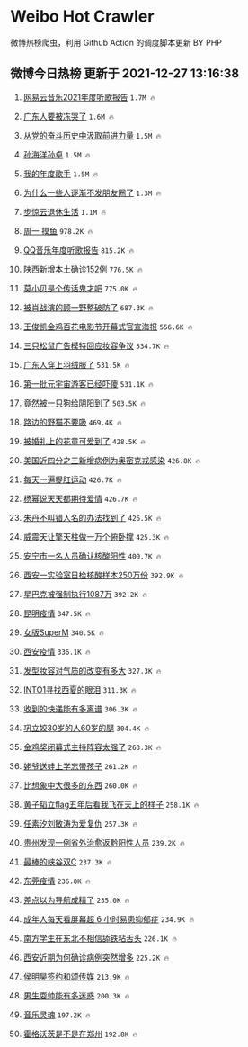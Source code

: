 # Weibo Hot Crawler 



微博热榜爬虫，利用 Github Action 的调度脚本更新 BY PHP 


## 微博今日热榜 更新于 2021-12-27 13:16:38 
1. [网易云音乐2021年度听歌报告](https://s.weibo.com/weibo?q=%E7%BD%91%E6%98%93%E4%BA%91%E9%9F%B3%E4%B9%902021%E5%B9%B4%E5%BA%A6%E5%90%AC%E6%AD%8C%E6%8A%A5%E5%91%8A&Refer=top) `1.7M 🔥` 

1. [广东人要被冻哭了](https://s.weibo.com/weibo?q=%23%E5%B9%BF%E4%B8%9C%E4%BA%BA%E8%A6%81%E8%A2%AB%E5%86%BB%E5%93%AD%E4%BA%86%23&Refer=top) `1.6M 🔥` 

1. [从党的奋斗历史中汲取前进力量](https://s.weibo.com/weibo?q=%23%E4%BB%8E%E5%85%9A%E7%9A%84%E5%A5%8B%E6%96%97%E5%8E%86%E5%8F%B2%E4%B8%AD%E6%B1%B2%E5%8F%96%E5%89%8D%E8%BF%9B%E5%8A%9B%E9%87%8F%23&Refer=top) `1.5M 🔥` 

1. [孙海洋孙卓](https://s.weibo.com/weibo?q=%E5%AD%99%E6%B5%B7%E6%B4%8B%E5%AD%99%E5%8D%93&Refer=top) `1.5M 🔥` 

1. [我的年度歌手](https://s.weibo.com/weibo?q=%23%E6%88%91%E7%9A%84%E5%B9%B4%E5%BA%A6%E6%AD%8C%E6%89%8B%23&Refer=top) `1.5M 🔥` 

1. [为什么一些人逐渐不发朋友圈了](https://s.weibo.com/weibo?q=%E4%B8%BA%E4%BB%80%E4%B9%88%E4%B8%80%E4%BA%9B%E4%BA%BA%E9%80%90%E6%B8%90%E4%B8%8D%E5%8F%91%E6%9C%8B%E5%8F%8B%E5%9C%88%E4%BA%86&Refer=top) `1.3M 🔥` 

1. [步惊云退休生活](https://s.weibo.com/weibo?q=%E6%AD%A5%E6%83%8A%E4%BA%91%E9%80%80%E4%BC%91%E7%94%9F%E6%B4%BB&Refer=top) `1.1M 🔥` 

1. [周一 摸鱼](https://s.weibo.com/weibo?q=%E5%91%A8%E4%B8%80%20%E6%91%B8%E9%B1%BC&Refer=top) `978.2K 🔥` 

1. [QQ音乐年度听歌报告](https://s.weibo.com/weibo?q=%23QQ%E9%9F%B3%E4%B9%90%E5%B9%B4%E5%BA%A6%E5%90%AC%E6%AD%8C%E6%8A%A5%E5%91%8A%23&Refer=top) `815.2K 🔥` 

1. [陕西新增本土确诊152例](https://s.weibo.com/weibo?q=%23%E9%99%95%E8%A5%BF%E6%96%B0%E5%A2%9E%E6%9C%AC%E5%9C%9F%E7%A1%AE%E8%AF%8A152%E4%BE%8B%23&Refer=top) `776.5K 🔥` 

1. [莫小贝是个传话鬼才吧](https://s.weibo.com/weibo?q=%23%E8%8E%AB%E5%B0%8F%E8%B4%9D%E6%98%AF%E4%B8%AA%E4%BC%A0%E8%AF%9D%E9%AC%BC%E6%89%8D%E5%90%A7%23&Refer=top) `775.0K 🔥` 

1. [被肖战演的顾一野整破防了](https://s.weibo.com/weibo?q=%23%E8%A2%AB%E8%82%96%E6%88%98%E6%BC%94%E7%9A%84%E9%A1%BE%E4%B8%80%E9%87%8E%E6%95%B4%E7%A0%B4%E9%98%B2%E4%BA%86%23&Refer=top) `687.3K 🔥` 

1. [王俊凯金鸡百花电影节开幕式官宣海报](https://s.weibo.com/weibo?q=%23%E7%8E%8B%E4%BF%8A%E5%87%AF%E9%87%91%E9%B8%A1%E7%99%BE%E8%8A%B1%E7%94%B5%E5%BD%B1%E8%8A%82%E5%BC%80%E5%B9%95%E5%BC%8F%E5%AE%98%E5%AE%A3%E6%B5%B7%E6%8A%A5%23&Refer=top) `556.6K 🔥` 

1. [三只松鼠广告模特回应妆容争议](https://s.weibo.com/weibo?q=%23%E4%B8%89%E5%8F%AA%E6%9D%BE%E9%BC%A0%E5%B9%BF%E5%91%8A%E6%A8%A1%E7%89%B9%E5%9B%9E%E5%BA%94%E5%A6%86%E5%AE%B9%E4%BA%89%E8%AE%AE%23&Refer=top) `534.7K 🔥` 

1. [广东人穿上羽绒服了](https://s.weibo.com/weibo?q=%23%E5%B9%BF%E4%B8%9C%E4%BA%BA%E7%A9%BF%E4%B8%8A%E7%BE%BD%E7%BB%92%E6%9C%8D%E4%BA%86%23&Refer=top) `531.5K 🔥` 

1. [第一批元宇宙游客已经吓傻](https://s.weibo.com/weibo?q=%E7%AC%AC%E4%B8%80%E6%89%B9%E5%85%83%E5%AE%87%E5%AE%99%E6%B8%B8%E5%AE%A2%E5%B7%B2%E7%BB%8F%E5%90%93%E5%82%BB&Refer=top) `531.1K 🔥` 

1. [竟然被一只狗给阴阳到了](https://s.weibo.com/weibo?q=%23%E7%AB%9F%E7%84%B6%E8%A2%AB%E4%B8%80%E5%8F%AA%E7%8B%97%E7%BB%99%E9%98%B4%E9%98%B3%E5%88%B0%E4%BA%86%23&Refer=top) `503.5K 🔥` 

1. [路边的野猫不要吸](https://s.weibo.com/weibo?q=%23%E8%B7%AF%E8%BE%B9%E7%9A%84%E9%87%8E%E7%8C%AB%E4%B8%8D%E8%A6%81%E5%90%B8%23&Refer=top) `469.4K 🔥` 

1. [被婚礼上的花童可爱到了](https://s.weibo.com/weibo?q=%23%E8%A2%AB%E5%A9%9A%E7%A4%BC%E4%B8%8A%E7%9A%84%E8%8A%B1%E7%AB%A5%E5%8F%AF%E7%88%B1%E5%88%B0%E4%BA%86%23&Refer=top) `428.5K 🔥` 

1. [美国近四分之三新增病例为奥密克戎感染](https://s.weibo.com/weibo?q=%23%E7%BE%8E%E5%9B%BD%E8%BF%91%E5%9B%9B%E5%88%86%E4%B9%8B%E4%B8%89%E6%96%B0%E5%A2%9E%E7%97%85%E4%BE%8B%E4%B8%BA%E5%A5%A5%E5%AF%86%E5%85%8B%E6%88%8E%E6%84%9F%E6%9F%93%23&Refer=top) `426.8K 🔥` 

1. [每天一遍提肛运动](https://s.weibo.com/weibo?q=%23%E6%AF%8F%E5%A4%A9%E4%B8%80%E9%81%8D%E6%8F%90%E8%82%9B%E8%BF%90%E5%8A%A8%23&Refer=top) `426.7K 🔥` 

1. [杨幂说天天都期待爱情](https://s.weibo.com/weibo?q=%23%E6%9D%A8%E5%B9%82%E8%AF%B4%E5%A4%A9%E5%A4%A9%E9%83%BD%E6%9C%9F%E5%BE%85%E7%88%B1%E6%83%85%23&Refer=top) `426.7K 🔥` 

1. [朱丹不叫错人名的办法找到了](https://s.weibo.com/weibo?q=%23%E6%9C%B1%E4%B8%B9%E4%B8%8D%E5%8F%AB%E9%94%99%E4%BA%BA%E5%90%8D%E7%9A%84%E5%8A%9E%E6%B3%95%E6%89%BE%E5%88%B0%E4%BA%86%23&Refer=top) `426.5K 🔥` 

1. [威震天让擎天柱做一万个俯卧撑](https://s.weibo.com/weibo?q=%23%E5%A8%81%E9%9C%87%E5%A4%A9%E8%AE%A9%E6%93%8E%E5%A4%A9%E6%9F%B1%E5%81%9A%E4%B8%80%E4%B8%87%E4%B8%AA%E4%BF%AF%E5%8D%A7%E6%92%91%23&Refer=top) `425.3K 🔥` 

1. [安宁市一名人员确认核酸阳性](https://s.weibo.com/weibo?q=%23%E5%AE%89%E5%AE%81%E5%B8%82%E4%B8%80%E5%90%8D%E4%BA%BA%E5%91%98%E7%A1%AE%E8%AE%A4%E6%A0%B8%E9%85%B8%E9%98%B3%E6%80%A7%23&Refer=top) `400.7K 🔥` 

1. [西安一实验室日检核酸样本250万份](https://s.weibo.com/weibo?q=%23%E8%A5%BF%E5%AE%89%E4%B8%80%E5%AE%9E%E9%AA%8C%E5%AE%A4%E6%97%A5%E6%A3%80%E6%A0%B8%E9%85%B8%E6%A0%B7%E6%9C%AC250%E4%B8%87%E4%BB%BD%23&Refer=top) `392.9K 🔥` 

1. [星巴克被强制执行1087万](https://s.weibo.com/weibo?q=%23%E6%98%9F%E5%B7%B4%E5%85%8B%E8%A2%AB%E5%BC%BA%E5%88%B6%E6%89%A7%E8%A1%8C1087%E4%B8%87%23&Refer=top) `392.2K 🔥` 

1. [昆明疫情](https://s.weibo.com/weibo?q=%E6%98%86%E6%98%8E%E7%96%AB%E6%83%85&Refer=top) `347.5K 🔥` 

1. [女版SuperM](https://s.weibo.com/weibo?q=%23%E5%A5%B3%E7%89%88SuperM%23&Refer=top) `340.5K 🔥` 

1. [西安疫情](https://s.weibo.com/weibo?q=%23%E8%A5%BF%E5%AE%89%E7%96%AB%E6%83%85%23&Refer=top) `336.1K 🔥` 

1. [发型妆容对气质的改变有多大](https://s.weibo.com/weibo?q=%E5%8F%91%E5%9E%8B%E5%A6%86%E5%AE%B9%E5%AF%B9%E6%B0%94%E8%B4%A8%E7%9A%84%E6%94%B9%E5%8F%98%E6%9C%89%E5%A4%9A%E5%A4%A7&Refer=top) `327.3K 🔥` 

1. [INTO1寻找西夏的眼泪](https://s.weibo.com/weibo?q=%23INTO1%E5%AF%BB%E6%89%BE%E8%A5%BF%E5%A4%8F%E7%9A%84%E7%9C%BC%E6%B3%AA%23&Refer=top) `311.3K 🔥` 

1. [收到的快递能有多离谱](https://s.weibo.com/weibo?q=%23%E6%94%B6%E5%88%B0%E7%9A%84%E5%BF%AB%E9%80%92%E8%83%BD%E6%9C%89%E5%A4%9A%E7%A6%BB%E8%B0%B1%23&Refer=top) `306.3K 🔥` 

1. [巩立姣30岁的人60岁的腿](https://s.weibo.com/weibo?q=%23%E5%B7%A9%E7%AB%8B%E5%A7%A330%E5%B2%81%E7%9A%84%E4%BA%BA60%E5%B2%81%E7%9A%84%E8%85%BF%23&Refer=top) `304.4K 🔥` 

1. [金鸡奖闭幕式主持阵容太强了](https://s.weibo.com/weibo?q=%23%E9%87%91%E9%B8%A1%E5%A5%96%E9%97%AD%E5%B9%95%E5%BC%8F%E4%B8%BB%E6%8C%81%E9%98%B5%E5%AE%B9%E5%A4%AA%E5%BC%BA%E4%BA%86%23&Refer=top) `263.3K 🔥` 

1. [姥爷送娃上学忘带孩子](https://s.weibo.com/weibo?q=%23%E5%A7%A5%E7%88%B7%E9%80%81%E5%A8%83%E4%B8%8A%E5%AD%A6%E5%BF%98%E5%B8%A6%E5%AD%A9%E5%AD%90%23&Refer=top) `261.2K 🔥` 

1. [比想象中大很多的东西](https://s.weibo.com/weibo?q=%23%E6%AF%94%E6%83%B3%E8%B1%A1%E4%B8%AD%E5%A4%A7%E5%BE%88%E5%A4%9A%E7%9A%84%E4%B8%9C%E8%A5%BF%23&Refer=top) `260.0K 🔥` 

1. [黄子韬立flag五年后看我飞在天上的样子](https://s.weibo.com/weibo?q=%23%E9%BB%84%E5%AD%90%E9%9F%AC%E7%AB%8Bflag%E4%BA%94%E5%B9%B4%E5%90%8E%E7%9C%8B%E6%88%91%E9%A3%9E%E5%9C%A8%E5%A4%A9%E4%B8%8A%E7%9A%84%E6%A0%B7%E5%AD%90%23&Refer=top) `258.1K 🔥` 

1. [任素汐刘敏涛为爱复仇](https://s.weibo.com/weibo?q=%23%E4%BB%BB%E7%B4%A0%E6%B1%90%E5%88%98%E6%95%8F%E6%B6%9B%E4%B8%BA%E7%88%B1%E5%A4%8D%E4%BB%87%23&Refer=top) `257.3K 🔥` 

1. [贵州发现一例省外治愈返黔阳性人员](https://s.weibo.com/weibo?q=%23%E8%B4%B5%E5%B7%9E%E5%8F%91%E7%8E%B0%E4%B8%80%E4%BE%8B%E7%9C%81%E5%A4%96%E6%B2%BB%E6%84%88%E8%BF%94%E9%BB%94%E9%98%B3%E6%80%A7%E4%BA%BA%E5%91%98%23&Refer=top) `239.2K 🔥` 

1. [最棒的峡谷双C](https://s.weibo.com/weibo?q=%E6%9C%80%E6%A3%92%E7%9A%84%E5%B3%A1%E8%B0%B7%E5%8F%8CC&Refer=top) `237.3K 🔥` 

1. [东莞疫情](https://s.weibo.com/weibo?q=%E4%B8%9C%E8%8E%9E%E7%96%AB%E6%83%85&Refer=top) `236.0K 🔥` 

1. [差点以为导航成精了](https://s.weibo.com/weibo?q=%23%E5%B7%AE%E7%82%B9%E4%BB%A5%E4%B8%BA%E5%AF%BC%E8%88%AA%E6%88%90%E7%B2%BE%E4%BA%86%23&Refer=top) `235.0K 🔥` 

1. [成年人每天看屏幕超 6 小时易患抑郁症](https://s.weibo.com/weibo?q=%E6%88%90%E5%B9%B4%E4%BA%BA%E6%AF%8F%E5%A4%A9%E7%9C%8B%E5%B1%8F%E5%B9%95%E8%B6%85%206%20%E5%B0%8F%E6%97%B6%E6%98%93%E6%82%A3%E6%8A%91%E9%83%81%E7%97%87&Refer=top) `234.9K 🔥` 

1. [南方学生在东北不相信舔铁粘舌头](https://s.weibo.com/weibo?q=%23%E5%8D%97%E6%96%B9%E5%AD%A6%E7%94%9F%E5%9C%A8%E4%B8%9C%E5%8C%97%E4%B8%8D%E7%9B%B8%E4%BF%A1%E8%88%94%E9%93%81%E7%B2%98%E8%88%8C%E5%A4%B4%23&Refer=top) `226.1K 🔥` 

1. [西安近期为何确诊病例突然增多](https://s.weibo.com/weibo?q=%23%E8%A5%BF%E5%AE%89%E8%BF%91%E6%9C%9F%E4%B8%BA%E4%BD%95%E7%A1%AE%E8%AF%8A%E7%97%85%E4%BE%8B%E7%AA%81%E7%84%B6%E5%A2%9E%E5%A4%9A%23&Refer=top) `225.2K 🔥` 

1. [侯明昊签约和颂传媒](https://s.weibo.com/weibo?q=%23%E4%BE%AF%E6%98%8E%E6%98%8A%E7%AD%BE%E7%BA%A6%E5%92%8C%E9%A2%82%E4%BC%A0%E5%AA%92%23&Refer=top) `213.9K 🔥` 

1. [男生耍帅能有多迷惑](https://s.weibo.com/weibo?q=%23%E7%94%B7%E7%94%9F%E8%80%8D%E5%B8%85%E8%83%BD%E6%9C%89%E5%A4%9A%E8%BF%B7%E6%83%91%23&Refer=top) `200.3K 🔥` 

1. [音乐灵魂](https://s.weibo.com/weibo?q=%E9%9F%B3%E4%B9%90%E7%81%B5%E9%AD%82&Refer=top) `197.2K 🔥` 

1. [霍格沃茨是不是在郑州](https://s.weibo.com/weibo?q=%23%E9%9C%8D%E6%A0%BC%E6%B2%83%E8%8C%A8%E6%98%AF%E4%B8%8D%E6%98%AF%E5%9C%A8%E9%83%91%E5%B7%9E%23&Refer=top) `192.8K 🔥` 

